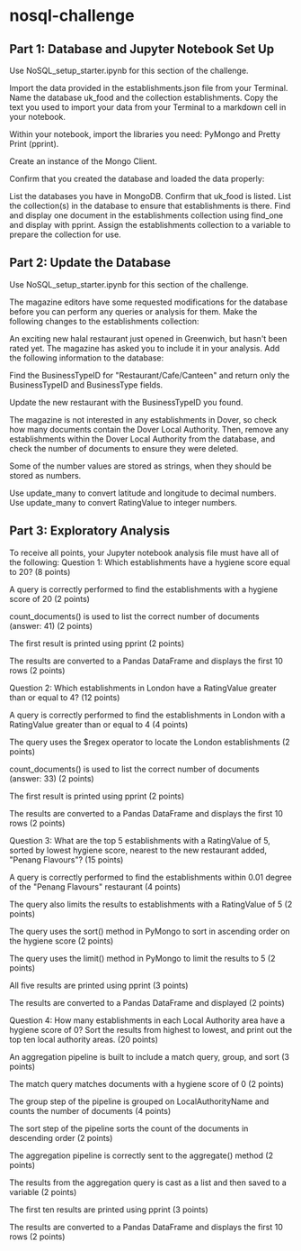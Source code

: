 #  nosql-challenge

## Part 1: Database and Jupyter Notebook Set Up

Use NoSQL_setup_starter.ipynb for this section of the challenge.

Import the data provided in the establishments.json file from your Terminal. Name the database uk_food and the collection establishments. Copy the text you used to import your data from your Terminal to a markdown cell in your notebook.

Within your notebook, import the libraries you need: PyMongo and Pretty Print (pprint).

Create an instance of the Mongo Client.

Confirm that you created the database and loaded the data properly:

List the databases you have in MongoDB. Confirm that uk_food is listed.
List the collection(s) in the database to ensure that establishments is there.
Find and display one document in the establishments collection using find_one and display with pprint.
Assign the establishments collection to a variable to prepare the collection for use.

## Part 2: Update the Database

Use NoSQL_setup_starter.ipynb for this section of the challenge.

The magazine editors have some requested modifications for the database before you can perform any queries or analysis for them. Make the following changes to the establishments collection:

An exciting new halal restaurant just opened in Greenwich, but hasn't been rated yet. The magazine has asked you to include it in your analysis. Add the following information to the database:

Find the BusinessTypeID for "Restaurant/Cafe/Canteen" and return only the BusinessTypeID and BusinessType fields.

Update the new restaurant with the BusinessTypeID you found.

The magazine is not interested in any establishments in Dover, so check how many documents contain the Dover Local Authority. Then, remove any establishments within the Dover Local Authority from the database, and check the number of documents to ensure they were deleted.

Some of the number values are stored as strings, when they should be stored as numbers.

Use update_many to convert latitude and longitude to decimal numbers.
Use update_many to convert RatingValue to integer numbers.

## Part 3: Exploratory Analysis

To receive all points, your Jupyter notebook analysis file must have all of the following:
Question 1: Which establishments have a hygiene score equal to 20? (8 points)

A query is correctly performed to find the establishments with a hygiene score of 20 (2 points)

count_documents() is used to list the correct number of documents (answer: 41) (2 points)

The first result is printed using pprint (2 points)

The results are converted to a Pandas DataFrame and displays the first 10 rows (2 points)

Question 2: Which establishments in London have a RatingValue greater than or equal to 4? (12 points)

A query is correctly performed to find the establishments in London with a RatingValue greater than or equal to 4 (4 points)

The query uses the $regex operator to locate the London establishments (2 points)

count_documents() is used to list the correct number of documents (answer: 33) (2 points)

The first result is printed using pprint (2 points)

The results are converted to a Pandas DataFrame and displays the first 10 rows (2 points)

Question 3: What are the top 5 establishments with a RatingValue of 5, sorted by lowest hygiene score, nearest to the new restaurant added, "Penang Flavours"? (15 points)

A query is correctly performed to find the establishments within 0.01 degree of the "Penang Flavours" restaurant (4 points)

The query also limits the results to establishments with a RatingValue of 5 (2 points)

The query uses the sort() method in PyMongo to sort in ascending order on the hygiene score (2 points)

The query uses the limit() method in PyMongo to limit the results to 5 (2 points)

All five results are printed using pprint (3 points)

The results are converted to a Pandas DataFrame and displayed (2 points)

Question 4: How many establishments in each Local Authority area have a hygiene score of 0? Sort the results from highest to lowest, and print out the top ten local authority areas. (20 points)

An aggregation pipeline is built to include a match query, group, and sort (3 points)

The match query matches documents with a hygiene score of 0 (2 points)

The group step of the pipeline is grouped on LocalAuthorityName and counts the number of documents (4 points)

The sort step of the pipeline sorts the count of the documents in descending order (2 points)

The aggregation pipeline is correctly sent to the aggregate() method (2 points)

The results from the aggregation query is cast as a list and then saved to a variable (2 points)

The first ten results are printed using pprint (3 points)

The results are converted to a Pandas DataFrame and displays the first 10 rows (2 points)

